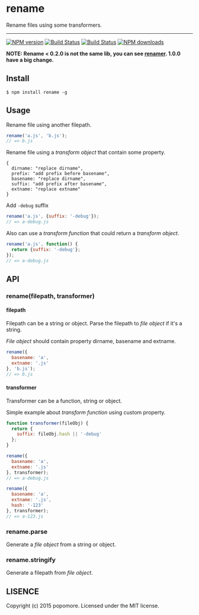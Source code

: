 # rename

Rename files using some transformers.

---

[![NPM version](https://img.shields.io/npm/v/rename.svg?style=flat)](https://npmjs.org/package/rename)
[![Build Status](https://img.shields.io/travis/popomore/rename.svg?style=flat)](https://travis-ci.org/popomore/rename)
[![Build Status](https://img.shields.io/coveralls/popomore/rename.svg?style=flat)](https://coveralls.io/r/popomore/rename)
[![NPM downloads](http://img.shields.io/npm/dm/rename.svg?style=flat)](https://npmjs.org/package/rename)

**NOTE: Rename < 0.2.0 is not the same lib, you can see [renamer](https://www.npmjs.org/package/renamer). 1.0.0 have a big change.**

## Install

```
$ npm install rename -g
```

## Usage

Rename file using another filepath.

```js
rename('a.js', 'b.js');
// => b.js
```

Rename file using a _transform object_ that contain some property.

```
{
  dirname: "replace dirname",
  prefix: "add prefix before basename",
  basename: "replace dirname",
  suffix: "add prefix after basename",
  extname: "replace extname"
}
```

Add `-debug` suffix

```js
rename('a.js', {suffix: '-debug'});
// => a-debug.js
```

Also can use a _transform function_ that could return a _transform object_.

```js
rename('a.js', function() {
  return {suffix: '-debug'};
});
// => a-debug.js
```

## API

### rename(filepath, transformer)

#### filepath

Filepath can be a string or object. Parse the filepath to _file object_ if it's a string.

_File object_ should contain property dirname, basename and extname.

```js
rename({
  basename: 'a',
  extname: '.js'
}, 'b.js');
// => b.js
```

#### transformer

Transformer can be a function, string or object.

Simple example about _transform function_ using custom property.

```js
function transformer(fileObj) {
  return {
    suffix: fileObj.hash || '-debug'
  };
}

rename({
  basename: 'a',
  extname: '.js'
}, transformer);
// => a-debug.js

rename({
  basename: 'a',
  extname: '.js',
  hash: '-123'
}, transformer);
// => a-123.js
```

### rename.parse

Generate a _file object_ from a string or object.

### rename.stringify

Generate a filepath from _file object_.

## LISENCE

Copyright (c) 2015 popomore. Licensed under the MIT license.
